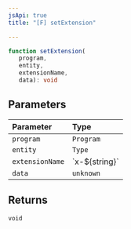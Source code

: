 ```yaml
---
jsApi: true
title: "[F] setExtension"

---
```

```ts
function setExtension(
   program, 
   entity, 
   extensionName, 
   data): void
```

## Parameters

| Parameter | Type |
| :------ | :------ |
| `program` | `Program` |
| `entity` | `Type` |
| `extensionName` | \`x-$\{string\}\` |
| `data` | `unknown` |

## Returns

`void`
